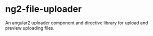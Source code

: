 # ng2-file-uploader
An angular2 uploader component and directive library for upload and preview uploading files.
